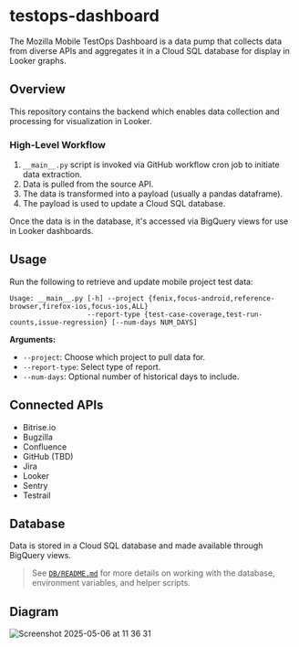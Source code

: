 # testops-dashboard

The Mozilla Mobile TestOps Dashboard is a data pump that collects data from diverse APIs and aggregates it in a Cloud SQL database for display in Looker graphs.

## Overview

This repository contains the backend which enables data collection and processing for visualization in Looker.

### High-Level Workflow

1. `__main__.py` script is invoked via GitHub workflow cron job to initiate data extraction.
2. Data is pulled from the source API.
3. The data is transformed into a payload (usually a pandas dataframe).
4. The payload is used to update a Cloud SQL database.

Once the data is in the database, it's accessed via BigQuery views for use in Looker dashboards.

## Usage

Run the following to retrieve and update mobile project test data:

```
Usage: __main__.py [-h] --project {fenix,focus-android,reference-browser,firefox-ios,focus-ios,ALL}
                   --report-type {test-case-coverage,test-run-counts,issue-regression} [--num-days NUM_DAYS]
```

**Arguments:**
- `--project`: Choose which project to pull data for.
- `--report-type`: Select type of report.
- `--num-days`: Optional number of historical days to include.

## Connected APIs

- Bitrise.io
- Bugzilla
- Confluence
- GitHub (TBD)
- Jira
- Looker
- Sentry 
- Testrail

## Database

Data is stored in a Cloud SQL database and made available through BigQuery views.

> See [`DB/README.md`](db/README.md) for more details on working with the database, environment variables, and helper scripts.

## Diagram
![Screenshot 2025-05-06 at 11 36 31](https://github.com/user-attachments/assets/dc948be6-6469-4ab8-a1fa-5cceeb2b15b5)
